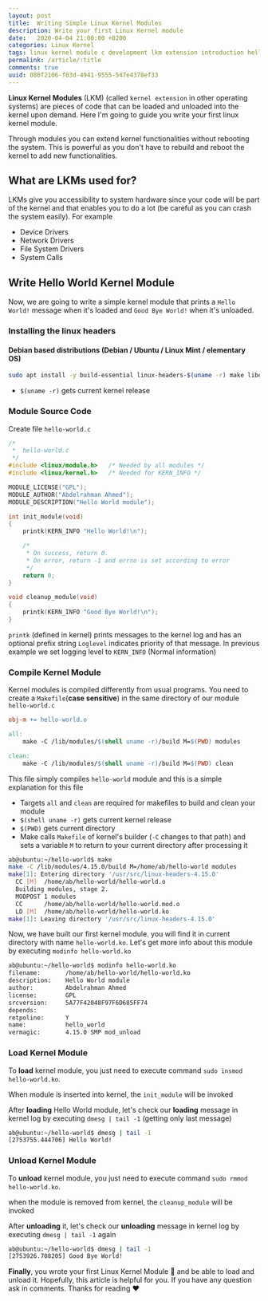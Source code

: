 ```yaml
---
layout: post
title:  Writing Simple Linux Kernel Modules
description: Write your first Linux Kernel module
date:   2020-04-04 21:00:00 +0200
categories: Linux Kernel
tags: linux kernel module c development lkm extension introduction hello world ubuntu headers make ko rmmod insmod modinfo
permalink: /article/:title
comments: true
uuid: 080f2106-f03d-4941-9555-547e4378ef33
---
```

**Linux Kernel Modules** (LKM) (called `kernel extension` in other operating systems) are pieces of code that can be loaded and unloaded into the kernel upon demand. Here I'm going to guide you write your first linux kernel module. 

Through modules you can extend kernel functionalities without rebooting the system. This is powerful as you don't have to rebuild and reboot the kernel to add new functionalities.

## What are LKMs used for?
LKMs give you accessibility to system hardware since your code will be part of the kernel and that enables you to do a lot (be careful as you can crash the system easily). For example
 - Device Drivers
 - Network Drivers
 - File System Drivers
 - System Calls

## Write Hello World Kernel Module
Now, we are going to write a simple kernel module that prints a `Hello World!` message when it's loaded and `Good Bye World!` when it's unloaded.

### Installing the linux headers

#### Debian based distributions (Debian / Ubuntu / Linux Mint / elementary OS)
```bash
sudo apt install -y build-essential linux-headers-$(uname -r) make libelf-dev
```
- `$(uname -r)` gets current kernel release

### Module Source Code

Create file `hello-world.c`
```c
/*  
 *  hello-world.c
 */
#include <linux/module.h>	/* Needed by all modules */
#include <linux/kernel.h>	/* Needed for KERN_INFO */

MODULE_LICENSE("GPL");
MODULE_AUTHOR("Abdelrahman Ahmed");
MODULE_DESCRIPTION("Hello World module");

int init_module(void)
{
	printk(KERN_INFO "Hello World!\n");

	/* 
	 * On success, return 0.
	 * On error, return -1 and errno is set according to error
	 */
	return 0;
}

void cleanup_module(void)
{
	printk(KERN_INFO "Good Bye World!\n");
}
```
`printk` (defined in kernel) prints messages to the kernel log and has an optional prefix string `Loglevel` indicates priority of that message. In previous example we set logging level to `KERN_INFO` (Normal information)

### Compile Kernel Module
Kernel modules is compiled differently from usual programs. You need to create a `Makefile`(**case sensitive**) in the same directory of our module `hello-world.c`

```makefile
obj-m += hello-world.o

all:
	make -C /lib/modules/$(shell uname -r)/build M=$(PWD) modules

clean:
	make -C /lib/modules/$(shell uname -r)/build M=$(PWD) clean
```

This file simply compiles `hello-world` module and this is a simple explanation for this file
- Targets `all` and `clean` are required for makefiles to build and clean your module
- `$(shell uname -r)` gets current kernel release
- `$(PWD)` gets current directory
- Make calls `Makefile` of kernel's builder (`-C` changes to that path) and sets a variable `M` to return to your current directory after processing it

```bash
ab@ubuntu:~/hello-world$ make 
make -C /lib/modules/4.15.0/build M=/home/ab/hello-world modules
make[1]: Entering directory '/usr/src/linux-headers-4.15.0'
  CC [M]  /home/ab/hello-world/hello-world.o
  Building modules, stage 2.
  MODPOST 1 modules
  CC      /home/ab/hello-world/hello-world.mod.o
  LD [M]  /home/ab/hello-world/hello-world.ko
make[1]: Leaving directory '/usr/src/linux-headers-4.15.0'
```

Now, we have built our first kernel module. you will find it in current directory with name `hello-world.ko`. Let's get more info about this module by executing `modinfo hello-world.ko`
```bash
ab@ubuntu:~/hello-world$ modinfo hello-world.ko
filename:       /home/ab/hello-world/hello-world.ko
description:    Hello World module
author:         Abdelrahman Ahmed
license:        GPL
srcversion:     5A77F42048F97F6D685FF74
depends:        
retpoline:      Y
name:           hello_world
vermagic:       4.15.0 SMP mod_unload 
```

### Load Kernel Module

To **load** kernel module, you just need to execute command `sudo insmod hello-world.ko`. 

When module is inserted into kernel, the `init_module` will be invoked

After **loading** Hello World module, let's check our **loading** message in kernel log by executing `dmesg | tail -1` (getting only last message)
```bash
ab@ubuntu:~/hello-world$ dmesg | tail -1
[2753755.444706] Hello World!
```

### Unload Kernel Module

To **unload** kernel module, you just need to execute command `sudo rmmod hello-world.ko`. 

when the module is removed from kernel, the `cleanup_module` will be invoked

After **unloading** it, let's check our **unloading** message in kernel log by executing `dmesg | tail -1` again
```bash
ab@ubuntu:~/hello-world$ dmesg | tail -1
[2753926.708205] Good Bye World!
```

**Finally**, you wrote your first Linux Kernel Module :tada: and be able to load and unload it. Hopefully, this article is helpful for you. If you have any question ask in comments. Thanks for reading :heart:
